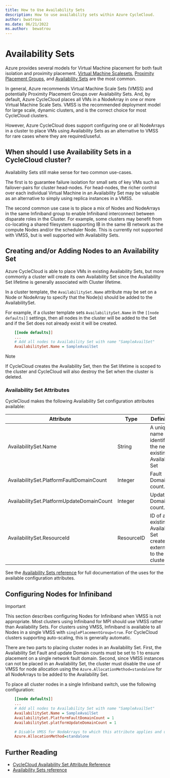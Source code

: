 ```yaml
---
title: How to Use Availability Sets
description: How to use availability sets within Azure CycleCloud.
author: bwatrous
ms.date: 06/21/2022
ms.author:  bewatrou
---
```


# Availability Sets

Azure provides several models for Virtual Machine placement for both fault isolation and proximity placement.  [Virtual Machine Scalesets](/azure/virtual-machine-scale-sets/overview), [Proximity Placement Groups](/azure/virtual-machines/linux/co-location?ocid=AID754288&wt.mc_id=azfr-c9-dbrown&wt.mc_id=CFID0493), and [Availability Sets](/azure/virtual-machines/windows/manage-availability#configure-multiple-virtual-machines-in-an-availability-set-for-redundancy) are the most common.

In general, Azure recommends Virtual Machine Scale Sets (VMSS) and potentially Proximity Placement Groups over Availability Sets.  And, by default, Azure CycleCloud places all VMs in a NodeArray in one or more Virtual Machine Scale Sets. VMSS is the recommended deployment model for large scale, dynamic clusters, and is the correct choice for most CycleCloud clusters.

However, Azure CycleCloud does support configuring one or all NodeArrays in a cluster to place VMs using Availability Sets as an alternative to VMSS for rare cases where they are required/useful.

## When should I use Availability Sets in a CycleCloud cluster?

Availability Sets still make sense for two common use-cases.  

The first is to guarantee failure isolation for small sets of key VMs such as failover-pairs for cluster head-nodes.  For head-nodes, the richer control over each individual Virtual Machine in an Availability Set may be valuable as an alternative to simply using replica instances in a VMSS.

The second common use case is to place a mix of Nodes and NodeArrays in the same Infiniband group to enable Infiniband interconnect between disparate roles in the Cluster. For example, some clusters may benefit from co-locating a shared filesystem supporting IB in the same IB network as the compute Nodes and/or the scheduler Node. This is currently not supported with VMSS, but is well supported with Availability Sets.

## Creating and/or Adding Nodes to an Availability Set

Azure CycleCloud is able to place VMs in existing Availability Sets, but more commonly a cluster will create its own Availability Set since the Availability Set lifetime is generally associated with Cluster lifetime.

In a cluster template, the `AvailabilitySet.Name` attribute may be set on a Node or NodeArray to specify that the Node(s) should be added to the AvailabilitySet.

For example, if a cluster template sets `AvailabilitySet.Name` in the `[[node defaults]]` settings, then all nodes in the cluster will be added to the Set and if the Set does not already exist it will be created.

```ini
    [[node defaults]]
    ...
    # Add all nodes to Availability Set with name "SampleAvailSet"
    AvailabilitySet.Name = SampleAvailSet
```

> [!NOTE]
> If CycleCloud creates the Availability Set, then the Set lifetime is scoped to the cluster and CycleCloud will also destroy the Set when the cluster is deleted.

### Availability Set Attributes

CycleCloud makes the following Availability Set configuration attributes available:

Attribute | Type | Definition
------ | ----- | ----------
AvailabilitySet.Name | String | A unique name that identifies the new or existing Availability Set
AvailabilitySet.PlatformFaultDomainCount | Integer | Fault Domain count.
AvailabilitySet.PlatformUpdateDomainCount | Integer | Update Domain count.
AvailabilitySet.ResourceId | ResourceID | ID of an existing Availability Set created externally to the cluster

See the [Availability Sets reference](/rest/api/compute/availabilitysets/createorupdate#request-body) for full documentation of the uses for the available configuration attributes.

## Configuring Nodes for Infiniband

> [!IMPORTANT]
> This section describes configuring Nodes for Infiniband when VMSS is not appropriate.
> Most clusters using Infiniband for MPI should use VMSS rather than Availability Sets.  For clusters using VMSS, Infiniband is available to all Nodes in a single VMSS with `singlePlacementGroup=true`.  For CycleCloud clusters supporting auto-scaling, this is generally automatic.

There are two parts to placing cluster nodes in an Availability Set. First, the Availability Set Fault and update Domain counts must be set to 1 to ensure placement on a single network fault domain. Second, since VMSS instances can not be placed in an Availability Set, the cluster must disable the use of VMSS for node allocation using the `Azure.AllocationMethod=standalone` for all NodeArrays to be added to the Availability Set.

To place all cluster nodes in a single Infiniband switch, use the following configuration:

```ini
    [[node defaults]]
    ...
    # Add all nodes to Availability Set with name "SampleAvailSet"
    AvailabilitySet.Name = SampleAvailSet
    AvailabilitySet.PlatformFaultDomainCount = 1
    AvailabilitySet.platformUpdateDomainCount = 1

    # Disable VMSS for NodeArrays to which this attribute applies and use individual VM allocation
    Azure.AllocationMethod=standalone
```

## Further Reading

* [CycleCloud Availability Set Attribute Reference](../cluster-references/node-nodearray-reference.md)
* [Availability Sets reference](/rest/api/compute/availabilitysets/createorupdate#request-body)